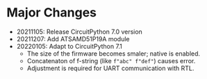 # Major Changes

- 20211105: Release CircuitPython 7.0 version
- 20211207: Add ATSAMD51P19A module
- 20220105: Adapt to CircuitPython 7.1
  - The size of the firmware becomes smaler; native is enabled.
  - Concatenaton of f-string (like `f"abc" f"def"`) causes error.
  - Adjustment is required for UART communication with RTL.
  
  
  
  
  